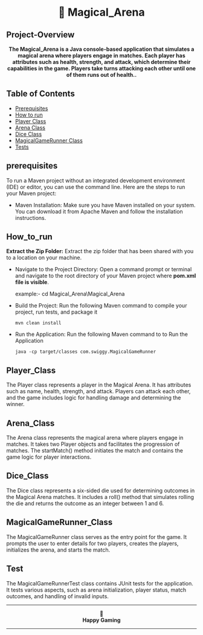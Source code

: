 <h1 align="center"> 🤼 Magical_Arena</h1>

## Project-Overview

<p align="center">
  <b>The Magical_Arena is a Java console-based application that simulates a magical arena where players engage in matches. Each player has attributes such as health, strength, and attack, which determine their capabilities in the game. Players take turns attacking each other until one of them runs out of health..</b>
</p>

## Table of Contents
- [Prerequisites](#prerequisites)
- [How to run](#How_to_run)
- [Player Class](#Player_Class)
- [Arena Class](#Arena_Class)
- [Dice Class](#Dice_Class)
- [MagicalGameRunner Class](#MagicalGameRunner_Class)
- [Tests](#Test)

## prerequisites
To run a Maven project without an integrated development environment (IDE) or editor, you can use the command line. Here are the steps to run your Maven project:
- Maven Installation:
  Make sure you have Maven installed on your system. You can download it from Apache Maven and follow the installation instructions.

## How_to_run
**Extract the Zip Folder:**
   Extract the zip folder that has been shared with you to a location on your machine.
- Navigate to the Project Directory:
  Open a command prompt or terminal and navigate to the root directory of your Maven project where **pom.xml file is visible**.
  
  example:- cd Magical_Arena\Magical_Arena

- Build the Project:
  Run the following Maven command to compile your project, run tests, and package it
  ```
  mvn clean install
  ```
- Run the Application:
  Run the following Maven command to to Run the Application
  ```
  java -cp target/classes com.swiggy.MagicalGameRunner

  ```

## Player_Class
The Player class represents a player in the Magical Arena. It has attributes such as name, health, strength, and attack. Players can attack each other, and the 
game includes logic for handling damage and determining the winner.

## Arena_Class
The Arena class represents the magical arena where players engage in matches. It takes two Player objects and facilitates the progression of matches. The 
startMatch() method initiates the match and contains the game logic for player interactions.

## Dice_Class
The Dice class represents a six-sided die used for determining outcomes in the Magical Arena matches. It includes a roll() method that simulates rolling the die 
and returns the outcome as an integer between 1 and 6.

## MagicalGameRunner_Class
The MagicalGameRunner class serves as the entry point for the game. It prompts the user to enter details for two players, creates the players, initializes the 
arena, and starts the match.

## Test
The MagicalGameRunnerTest class contains JUnit tests for the application. It tests various aspects, such as arena initialization, player status, match outcomes, 
and handling of invalid inputs.


---

<p align="center">
  🤼<br>
  <b>Happy Gaming</b>
</p>

---
